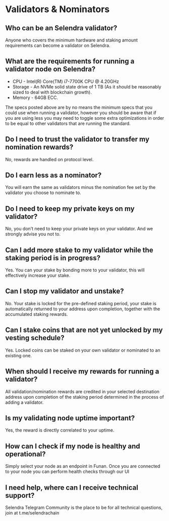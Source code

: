 # Validators & Nominators

## Who can be an Selendra validator?
Anyone who covers the minimum hardware and staking amount requirements can become a validator on Selendra.

## What are the requirements for running a validator node on Selendra?
- CPU - Intel(R) Core(TM) i7-7700K CPU @ 4.20GHz
- Storage - An NVMe solid state drive of 1 TB (As it should be reasonably sized to deal with blockchain growth).
- Memory - 64GB ECC.

The specs posted above are by no means the minimum specs that you could use when running a validator, however you should be aware that if you are using less you may need to toggle some extra optimizations in order to be equal to other validators that are running the standard.

## Do I need to trust the validator to transfer my nomination rewards?
No, rewards are handled on protocol level.

## Do I earn less as a nominator?
You will earn the same as validators minus the nomination fee set by the validator you choose to nominate to.

## Do I need to keep my private keys on my validator?
No, you don’t need to keep your private keys on your validator. And we strongly advise you not to.

## Can I add more stake to my validator while the staking period is in progress?
Yes. You can your stake by bonding more to your validator, this will effectively increase your stake.

## Can I stop my validator and unstake?
No. Your stake is locked for the pre-defined staking period, your stake is automatically returned to your address upon completion, together with the accumulated staking rewards.

## Can I stake coins that are not yet unlocked by my vesting schedule?
Yes. Locked coins can be staked on your own validator or nominated to an existing one.

## When should I receive my rewards for running a validator?
All validation/nomination rewards are credited in your selected destination address upon completion of the staking period determined in the process of adding a validator.

## Is my validating node uptime important?
Yes, the reward is directly correlated to your uptime.

## How can I check if my node is healthy and operational?
Simply select your node as an endpoint in Funan. Once you are connected to your node you can perform health checks through our UI

## I need help, where can I receive technical support?
Selendra Telegram Community is the place to be for all technical questions, join at t.me/selendrachain